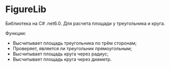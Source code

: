 # FigureLib

Библиотека на C# .net6.0. Для расчета площади у треугольника и круга. 

Функции:
 - Высчитывает площадь треугольника по трём сторонам;
 - Проверяет, является ли треугольник прямоугольным;
 - Высчитывает площадь круга через радиус;
 - Высчитывает площадь круга через диаметр.

